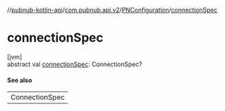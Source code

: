 //[pubnub-kotlin-api](../../../index.md)/[com.pubnub.api.v2](../index.md)/[PNConfiguration](index.md)/[connectionSpec](connection-spec.md)

# connectionSpec

[jvm]\
abstract val [connectionSpec](connection-spec.md): ConnectionSpec?

#### See also

| |
|---|
| ConnectionSpec |

